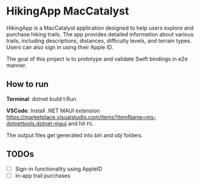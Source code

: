 # HikingApp MacCatalyst

HikingApp is a MacCatalyst application designed to help users explore and purchase hiking trails. The app provides detailed information about various trails, including descriptions, distances, difficulty levels, and terrain types. Users can also sign in using their Apple ID.

The goal of this project is to prototype and validate Swift bindings in e2e manner.

## How to run

**Terminal**: dotnet build t:Run

**VSCode**: Install .NET MAUI extension https://marketplace.visualstudio.com/items?itemName=ms-dotnettools.dotnet-maui and hit `F5`.

The output files get generated into *bin* and *obj* folders.

## TODOs
  - [ ] Sign-in functionality using AppleID
  - [ ] In-app trail purchases
